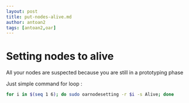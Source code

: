 ```yaml
---
layout: post
title: put-nodes-alive.md
author: antoan2
tags: [antoan2,oar]
---
```

# Setting nodes to alive

All your nodes are suspected because you are still in a prototyping phase

Just simple command for loop :
```bash
for i in $(seq 1 6); do sudo oarnodesetting -r $i -s Alive; done
```
